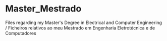 # Master_Mestrado
Files regarding my Master's Degree in Electrical and Computer Engineering / Ficheiros relativos ao meu Mestrado em Engenharia Eletrotécnica e de Computadores
